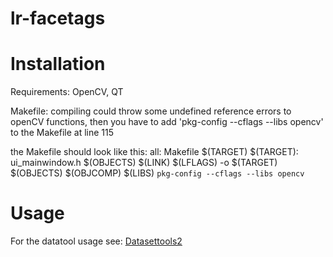 lr-facetags
===========

# Installation

Requirements: OpenCV, QT

Makefile: compiling could throw some undefined reference errors to openCV functions, then you have to add 'pkg-config --cflags --libs opencv' to the Makefile at line 115

the Makefile should look like this:
all: Makefile $(TARGET)
$(TARGET): ui_mainwindow.h $(OBJECTS)
$(LINK) $(LFLAGS) -o $(TARGET) $(OBJECTS) $(OBJCOMP) $(LIBS) `pkg-config --cflags --libs opencv`




# Usage

For the datatool usage see: [Datasettools2](https://github.com/mll-freiburg/lr-facetags/wiki/Datasettools2)
